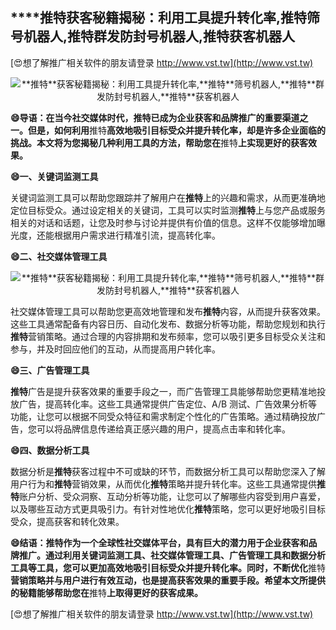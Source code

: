 ## ****推特**获客秘籍揭秘：利用工具提升转化率,**推特**筛号机器人,**推特**群发防封号机器人,**推特**获客机器人**

[😍想了解推广相关软件的朋友请登录 http://www.vst.tw](http://www.vst.tw)

 <center><img src="https://vst.tw/MP4/tuiguang/png/6.png" alt="**推特**获客秘籍揭秘：利用工具提升转化率,**推特**筛号机器人,**推特**群发防封号机器人,**推特**获客机器人"></center>

**😄导语：在当今社交媒体时代，**推特**已成为企业获客和品牌推广的重要渠道之一。但是，如何利用**推特**高效地吸引目标受众并提升转化率，却是许多企业面临的挑战。本文将为您揭秘几种利用工具的方法，帮助您在**推特**上实现更好的获客效果。**

**😄一、关键词监测工具**

关键词监测工具可以帮助您跟踪并了解用户在**推特**上的兴趣和需求，从而更准确地定位目标受众。通过设定相关的关键词，工具可以实时监测**推特**上与您产品或服务相关的对话和话题，让您及时参与讨论并提供有价值的信息。这样不仅能够增加曝光度，还能根据用户需求进行精准引流，提高转化率。

**😄二、社交媒体管理工具**

 <center><img src="https://vst.tw/MP4/tuiguang/png/8.png" alt="**推特**获客秘籍揭秘：利用工具提升转化率,**推特**筛号机器人,**推特**群发防封号机器人,**推特**获客机器人"></center>

社交媒体管理工具可以帮助您更高效地管理和发布**推特**内容，从而提升获客效果。这些工具通常配备有内容日历、自动化发布、数据分析等功能，帮助您规划和执行**推特**营销策略。通过合理的内容排期和发布频率，您可以吸引更多目标受众关注和参与，并及时回应他们的互动，从而提高用户转化率。

**😄三、广告管理工具**

**推特**广告是提升获客效果的重要手段之一，而广告管理工具能够帮助您更精准地投放广告，提高转化率。这些工具通常提供广告定位、A/B 测试、广告效果分析等功能，让您可以根据不同受众特征和需求制定个性化的广告策略。通过精确投放广告，您可以将品牌信息传递给真正感兴趣的用户，提高点击率和转化率。

**😄四、数据分析工具**

数据分析是**推特**获客过程中不可或缺的环节，而数据分析工具可以帮助您深入了解用户行为和**推特**营销效果，从而优化**推特**策略并提升转化率。这些工具通常提供**推特**账户分析、受众洞察、互动分析等功能，让您可以了解哪些内容受到用户喜爱，以及哪些互动方式更具吸引力。有针对性地优化**推特**策略，您可以更好地吸引目标受众，提高获客和转化效果。

**😄结语：**推特**作为一个全球性社交媒体平台，具有巨大的潜力用于企业获客和品牌推广。通过利用关键词监测工具、社交媒体管理工具、广告管理工具和数据分析工具等工具，您可以更加高效地吸引目标受众并提升转化率。同时，不断优化**推特**营销策略并与用户进行有效互动，也是提高获客效果的重要手段。希望本文所提供的秘籍能够帮助您在**推特**上取得更好的获客成果。**

[😍想了解推广相关软件的朋友请登录 http://www.vst.tw](http://www.vst.tw)



